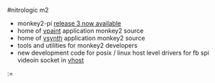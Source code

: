 #nitrologic m2 

* monkey2-pi [release 3 now available](https://github.com/nitrologic/m2/tree/master/releases)
* home of [vpaint](https://github.com/nitrologic/m2/tree/master/vpaint) application monkey2 source
* home of [vsynth](https://github.com/nitrologic/m2/tree/master/vsynth) application monkey2 source
* tools and utilities for monkey2 developers
* new development code for posix / linux host level drivers for fb spi videoin socket in [vhost](https://github.com/nitrologic/m2/tree/master/vhost)

:=
